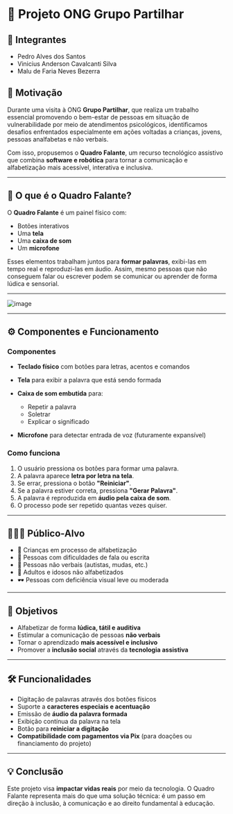 # 🧠 Projeto ONG Grupo Partilhar

## 👥 Integrantes

* Pedro Alves dos Santos
* Vinicius Anderson Cavalcanti Silva
* Malu de Faria Neves Bezerra

## 🎯 Motivação

Durante uma visita à ONG **Grupo Partilhar**, que realiza um trabalho essencial promovendo o bem-estar de pessoas em situação de vulnerabilidade por meio de atendimentos psicológicos, identificamos desafios enfrentados especialmente em ações voltadas a crianças, jovens, pessoas analfabetas e não verbais.

Com isso, propusemos o **Quadro Falante**, um recurso tecnológico assistivo que combina **software e robótica** para tornar a comunicação e alfabetização mais acessível, interativa e inclusiva.

---

## 🧩 O que é o Quadro Falante?

O **Quadro Falante** é um painel físico com:

* Botões interativos
* Uma **tela**
* Uma **caixa de som**
* Um **microfone**

Esses elementos trabalham juntos para **formar palavras**, exibi-las em tempo real e reproduzi-las em áudio. Assim, mesmo pessoas que não conseguem falar ou escrever podem se comunicar ou aprender de forma lúdica e sensorial.

---
![image](https://github.com/user-attachments/assets/55906e4f-4dcc-4263-aa5f-226f92398f81)

---


## ⚙️ Componentes e Funcionamento

### Componentes

* **Teclado físico** com botões para letras, acentos e comandos
* **Tela** para exibir a palavra que está sendo formada
* **Caixa de som embutida** para:

  * Repetir a palavra
  * Soletrar
  * Explicar o significado
* **Microfone** para detectar entrada de voz (futuramente expansível)

### Como funciona

1. O usuário pressiona os botões para formar uma palavra.
2. A palavra aparece **letra por letra na tela**.
3. Se errar, pressiona o botão **"Reiniciar"**.
4. Se a palavra estiver correta, pressiona **"Gerar Palavra"**.
5. A palavra é reproduzida em **áudio pela caixa de som**.
6. O processo pode ser repetido quantas vezes quiser.

---

## 🧑‍🤝‍🧑 Público-Alvo

* 👶 Crianças em processo de alfabetização
* 🧏 Pessoas com dificuldades de fala ou escrita
* 🧩 Pessoas não verbais (autistas, mudas, etc.)
* 👵 Adultos e idosos não alfabetizados
* 🕶️ Pessoas com deficiência visual leve ou moderada

---

## 🎯 Objetivos

* Alfabetizar de forma **lúdica, tátil e auditiva**
* Estimular a comunicação de pessoas **não verbais**
* Tornar o aprendizado **mais acessível e inclusivo**
* Promover a **inclusão social** através da **tecnologia assistiva**

---

## 🛠️ Funcionalidades

* Digitação de palavras através dos botões físicos
* Suporte a **caracteres especiais e acentuação**
* Emissão de **áudio da palavra formada**
* Exibição contínua da palavra na tela
* Botão para **reiniciar a digitação**
* **Compatibilidade com pagamentos via Pix** (para doações ou financiamento do projeto)

---

## 💡 Conclusão

Este projeto visa **impactar vidas reais** por meio da tecnologia. O Quadro Falante representa mais do que uma solução técnica: é um passo em direção à inclusão, à comunicação e ao direito fundamental à educação.


